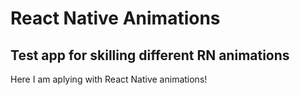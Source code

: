 # React Native Animations

## Test app for skilling different RN animations

Here I am aplying with React Native animations!